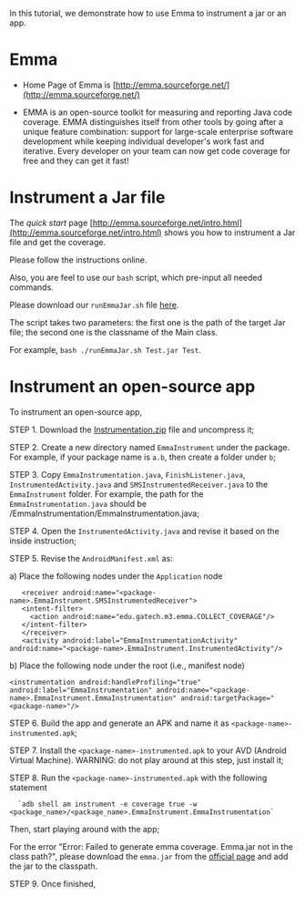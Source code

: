 In this tutorial, we demonstrate how to use Emma to instrument a jar or an app.

# Emma

* Home Page of Emma is [http://emma.sourceforge.net/](http://emma.sourceforge.net/)

* EMMA is an open-source toolkit for measuring and reporting Java code coverage. EMMA distinguishes itself from other tools by going after a unique feature combination: support for large-scale enterprise software development while keeping individual developer's work fast and iterative. Every developer on your team can now get code coverage for free and they can get it fast!

# Instrument a Jar file

The *quick start* page [http://emma.sourceforge.net/intro.html](http://emma.sourceforge.net/intro.html) shows you how to instrument a Jar file and get the coverage.

Please follow the instructions online.

Also, you are feel to use our `bash` script, which pre-input all needed commands.

Please download our `runEmmaJar.sh` file [here](runEmmaJar.sh).

The script takes two parameters: the first one is the path of the target Jar file; the second one is the classname of the Main class.

For example, `bash ./runEmmaJar.sh Test.jar Test`.

# Instrument an open-source app

To instrument an open-source app, 

STEP 1. Download the [Instrumentation.zip](Instrumentation.zip) file and uncompress it;

STEP 2. Create a new directory named `EmmaInstrument` under the package. For example, if your package name is `a.b`, then create a folder under `b`;

STEP 3. Copy `EmmaInstrumentation.java`, `FinishListener.java`, `InstrumentedActivity.java` and `SMSInstrumentedReceiver.java` to the `EmmaInstrument` folder. For example, the path for the `EmmaInstrumentation.java` should be <package-name>/EmmaInstrumentation/EmmaInstrumentation.java;
  
STEP 4. Open the `InstrumentedActivity.java` and revise it based on the inside instruction;

STEP 5. Revise the `AndroidManifest.xml` as:

  a) Place the following nodes under the `Application` node
   
  ```
     <receiver android:name="<package-name>.EmmaInstrument.SMSInstrumentedReceiver">
     <intent-filter>
       <action android:name="edu.gatech.m3.emma.COLLECT_COVERAGE"/>
     </intent-filter>
     </receiver>
     <activity android:label="EmmaInstrumentationActivity" android:name="<package-name>.EmmaInstrument.InstrumentedActivity"/>
  ```
  
  b) Place the following node under the root (i.e., manifest node)
  
  ```
  <instrumentation android:handleProfiling="true" android:label="EmmaInstrumentation" android:name="<package-name>.EmmaInstrument.EmmaInstrumentation" android:targetPackage="<package-name>"/>
  ```
  
STEP 6. Build the app and generate an APK and name it as `<package-name>-instrumented.apk`;  

STEP 7. Install the `<package-name>-instrumented.apk` to your AVD (Android Virtual Machine). WARNING: do not play around at this step, just install it;

STEP 8. Run the `<package-name>-instrumented.apk` with the following statement

      `adb shell am instrument -e coverage true -w <package_name>/<package_name>.EmmaInstrument.EmmaInstrumentation`

Then, start playing around with the app;

For the error "Error: Failed to generate emma coverage. Emma.jar not in the class path?", please download the `emma.jar` from the [official page](http://emma.sourceforge.net/intro.html) and add the jar to the classpath.

STEP 9. Once finished, 
